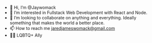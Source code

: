 - 👋 Hi, I’m @Jaywomack
- 👀 I’m interested in Fullstack Web Development with React and Node.
- 💞️ I’m looking to collaborate on anything and everything. Ideally something that makes the world a better place.
- 📫 How to reach me jaredjameswomack@gmail.com
- 🏳️‍🌈  LQBTQ+ Ally
